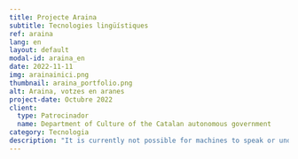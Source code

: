```yaml
---
title: Projecte Araina
subtitle: Tecnologies lingüístiques
ref: araina
lang: en
layout: default
modal-id: araina_en
date: 2022-11-11
img: arainainici.png
thumbnail: araina_portfolio.png
alt: Araina, votzes en aranes
project-date: Octubre 2022
client:
  type: Patrocinador
  name: Department of Culture of the Catalan autonomous government
category: Tecnologia
description: "It is currently not possible for machines to speak or understand Aranese. For this to be possible, a database with hundreds of hours of voice recordings in this variety of the Occitan language is needed. To remedy this, from Col·lectivaT we have launched <a href='http://www.projecte-araina.org'>Projecte Araina: votzes en Aranés</a> to promote the creation of the first speech corpus in Aranese based on collective participation. To start collecting Aranese voice samples, we have organized a voice marathon where the voices of Aranese speakers of various ages, registers and languages will be recorded. <p>For more information, see our <a href='/blog/2022-11-23-inici-projecte-araina/'>blog post</a>."
---
```

